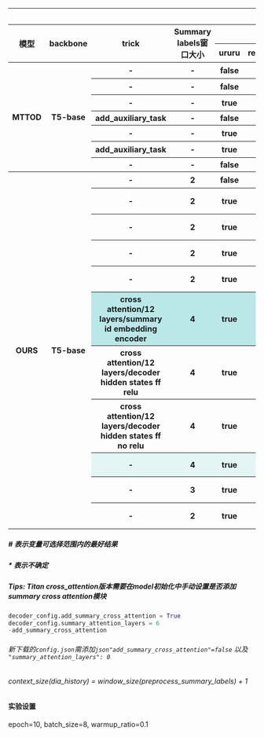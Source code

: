 <table style="text-align:center">
<tr>
<th colspan="15">TOD 实验结果</th>
</tr>
<tr>
<th rowspan="2">模型</th>
<th rowspan="2">backbone</th>
<th rowspan="2">trick</th>
<th rowspan="2">Summary labels窗口大小</th>
<th colspan="3">Encoder</th>
<th colspan="1">Decoder(Predict)</th>
<th colspan="2">实验设置</th>
<th colspan="4">得分</th>
<th rowspan="2">目录</th>
</tr>
<tr>
<th>ururu</th>
<th>resp/redx</th>
<th>context_size</th>
<th>use_truth_db</th>
<th>显卡</th>
<th>epoch</th>
<th>Inform</th>
<th>Success</th>
<th>Bleu</th>
<th>Score</th>
</tr>
<tr>
<th rowspan="7">MTTOD</th>
<th rowspan="7">T5-base</th>
<th>-</th>
<th>-</th>
<th>false</th>
<th>redx</th>
<th>-1*</th>
<th>false*</th>
<th>2080Ti</th>
<th>10</th>
<th>91.10</th>
<th>82.70</th>
<th>18.54</th>
<th>105.44</th>
<th>四卡/home/jhr/MTTOD-main/model_path</th>
</tr>
<tr>
<th>-</th>
<th>-</th>
<th>false</th>
<th>redx</th>
<th>-1*</th>
<th>true*</th>
<th>2080Ti</th>
<th>10</th>
<th>92.70</th>
<th>84.40</th>
<th>18.65</th>
<th>107.20</th>
<th>四卡/home/jhr/MTTOD-main/model_path</th>
</tr>
<tr>
<th>-</th>
<th>-</th>
<th>true</th>
<th>redx</th>
<th>2</th>
<th>true*</th>
<th>2080Ti</th>
<th>10</th>
<th>52.60</th>
<th>47.30</th>
<th>18.61</th>
<th>68.56</th>
<th>四卡/home/jhr/MTTOD-main/ururur_output_dir</th>
</tr>
<tr>
<th>add_auxiliary_task</th>
<th>-</th>
<th>false</th>
<th>redx</th>
<th>-1</th>
<th>false</th>
<th>Titan</th>
<th>9</th>
<th>89.90</th>
<th>81.20</th>
<th>18.66</th>
<th>104.21</th>
<th>Titan/home/jhr/MTTOD-main/output_dir</th>
</tr>
<tr>
<th>-</th>
<th>-</th>
<th>true</th>
<th>redx</th>
<th>-1</th>
<th>false</th>
<th>2080Ti</th>
<th>10</th>
<th>91.90</th>
<th>83.50</th>
<th>17.66</th>
<th>105.36</th>
<th>四卡/home/jhr/MTTOD-main/ururur_all_dir</th>
</tr>
<tr>
<th>add_auxiliary_task</th>
<th>-</th>
<th>true</th>
<th>redx</th>
<th>-1</th>
<th>false#</th>
<th>2080Ti</th>
<th>10</th>
<th>91.10</th>
<th>80.70</th>
<th>17.64</th>
<th>103.54</th>
<th>四卡/home/jhr/MTTOD-main/ururur_all_add_dir</th>
</tr>
<tr>
<th>-</th>
<th>-</th>
<th>false</th>
<th>redx</th>
<th>-1</th>
<th>false</th>
<th>Titan</th>
<th>10</th>
<th>90.60</th>
<th>82.10</th>
<th>18.14</th>
<th>104.49</th>
<th>Titan/home/jhr/MTTOD-main/noadd_output_dir</th>
</tr>
<tr>
<th rowspan="13">OURS</th>
<th rowspan="13">T5-base</th>
<th>-</th>
<th>2</th>
<th>false</th>
<th>redx</th>
<th>4</th>
<th>true</th>
<th>2080Ti</th>
<th>7</th>
<th>91.50</th>
<th>81.30</th>
<th>19.69</th>
<th>106.09</th>
<th>四卡/home/jhr/share_encoder/MTTOD-main/output_dir</th>
</tr>
<tr>
<th>-</th>
<th>2</th>
<th>true</th>
<th>redx</th>
<th>4</th>
<th>true</th>
<th>2080Ti</th>
<th>7</th>
<th>94.10</th>
<th>84.50</th>
<th>19.56</th>
<th>108.86</th>
<th>四卡/home/jhr/share_encoder/MTTOD-main/ururu_output</th>
</tr>
<tr>
<th>-</th>
<th>2</th>
<th>true</th>
<th>redx</th>
<th>4</th>
<th>true</th>
<th>2080Ti</th>
<th>7</th>
<th>94.10</th>
<th>84.50</th>
<th>19.56</th>
<th>108.86</th>
<th>四卡/home/jhr/share_encoder/MTTOD-main/again_output_dir</th>
</tr>
<tr>
<th>-</th>
<th>2</th>
<th>true</th>
<th>redx</th>
<th>2</th>
<th>true</th>
<th>2080Ti</th>
<th>10</th>
<th>93.80</th>
<th>84.50</th>
<th>18.70</th>
<th>107.85</th>
<th>四卡/home/jhr/share_encoder/MTTOD-main/ururu_context_size_2_output</th>
</tr>
<tr>
<th>-</th>
<th>2</th>
<th>true</th>
<th>redx</th>
<th>5</th>
<th>true</th>
<th>2080Ti</th>
<th>6</th>
<th>92.80</th>
<th>83.80</th>
<th>19.13</th>
<th>107.43</th>
<th>四卡/home/jhr/share_encoder/MTTOD-main/ws5_output_dir</th>
</tr>
<tr style="background:#bae8e8">
<th>cross attention/12 layers/summary id embedding encoder</th>
<th>4</th>
<th>true</th>
<th>redx</th>
<th>5(4)</th>
<th>true</th>
<th>Titan</th>
<th>7</th>
<th style="background:#ff7e1a">94.50</th>
<th style="background:#ff7e1a">85.90</th>
<th>19.57</th>
<th>109.77</th>
<th>Titan/home/jhr/share_encoder_cross_attention/MTTOD-main/sum_ws4_cross_encoder</th>
</tr>
<tr>
<th>cross attention/12 layers/decoder hidden states ff relu</th>
<th>4</th>
<th>true</th>
<th>redx</th>
<th>5(4)</th>
<th>true</th>
<th>Titan</th>
<th></th>
<th></th>
<th></th>
<th></th>
<th></th>
<th>Titan/home/jhr/share_encoder_cross_attention/MTTOD-main/sum_ws_4_cross_ff_relu</th>
</tr>
<tr>
<th>cross attention/12 layers/decoder hidden states ff no relu</th>
<th>4</th>
<th>true</th>
<th>redx</th>
<th>5(4)</th>
<th>true</th>
<th>Titan</th>
<th></th>
<th></th>
<th></th>
<th></th>
<th></th>
<th>Titan/home/jhr/share_encoder_cross_attention/MTTOD-main/sum_ws_4_cross_ff_norelu</th>
</tr>
<tr style="background:#e3f6f5">
<th>-</th>
<th>4</th>
<th>true</th>
<th>redx</th>
<th>5(4)</th>
<th>true</th>
<th>Titan</th>
<th>7</th>
<th>93.90</th>
<th>85.20</th>
<th style="background:#ff7e1a">19.86</th>
<th>109.41</th>
<th>Titan/home/jhr/share_encoder_cross_attention/MTTOD-main/sum_ws4_nocross_dir</th>
</tr>
<tr>
<th>-</th>
<th>3</th>
<th>true</th>
<th>redx</th>
<th>4(3)</th>
<th>true</th>
<th>2080Ti</th>
<th>10</th>
<th>93.50</th>
<th>84.40</th>
<th>18.79</th>
<th>107.74</th>
<th>四卡/home/jhr/share_encoder/MTTOD-main/sum_ws_3_dir</th>
</tr>
<tr>
<th>-</th>
<th>2</th>
<th>true</th>
<th>redx</th>
<th>3(2)</th>
<th>true</th>
<th>2080Ti</th>
<th>10</th>
<th>92.70</th>
<th>83.80</th>
<th>18.98</th>
<th>107.23</th>
<th>四卡/home/jhr/share_encoder/MTTOD-main/sum_ws_2_dir</th>
</tr>
</table>






##### # 表示变量可选择范围内的最好结果

##### * 表示不确定

##### Tips: Titan cross_attention版本需要在model初始化中手动设置是否添加summary cross attention模块

```python
decoder_config.add_summary_cross_attention = True
decoder_config.summary_attention_layers = 6
-add_summary_cross_attention
```

###### 新下载的`config.json`需添加```json"add_summary_cross_attention"=false``` 以及 `"summary_attention_layers": 0`

###### context_size(dia_history) = window_size(preprocess_summary_labels) + 1

#### 实验设置

epoch=10, batch_size=8, warmup_ratio=0.1
